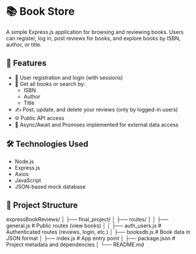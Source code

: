 # 📚 Book Store

A simple Express.js application for browsing and reviewing books. Users can register, log in, post reviews for books, and explore books by ISBN, author, or title.

## 🚀 Features

- 🔐 User registration and login (with sessions)
- 📖 Get all books or search by:
  - ISBN
  - Author
  - Title
- ✍️ Post, update, and delete your reviews (only by logged-in users)
- 🌐 Public API access
- 🔧 Async/Await and Promises implemented for external data access

## 🛠️ Technologies Used

- Node.js
- Express.js
- Axios
- JavaScript
- JSON-based mock database

## 📂 Project Structure

expressBookReviews/
│
├── final_project/
│ ├── routes/
│ │ ├── general.js # Public routes (view books)
│ │ ├── auth_users.js # Authenticated routes (reviews, login, etc.)
│ ├── booksdb.js # Book data in JSON format
│ ├── index.js # App entry point
│ ├── package.json # Project metadata and dependencies
│
└── README.md


